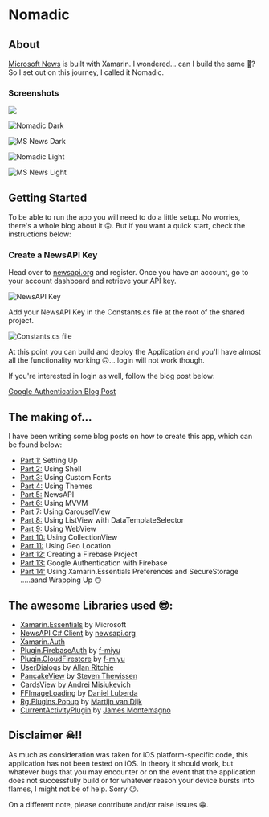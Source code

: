 # Nomadic

## About

[Microsoft News](https://play.google.com/store/apps/details?id=com.microsoft.amp.apps.bingnews&hl=en) is built with Xamarin. I wondered… can I build the same 🤔? So I set out on this journey, I called it Nomadic.

### Screenshots

![](https://miro.medium.com/max/774/1*Uhsmgy1_iVakYzQwuF6NhQ.gif)

![Nomadic Dark](https://cdn-images-1.medium.com/max/800/1*DxXWGIXy2LA4tXgw8n7kfQ.png)

![MS News Dark](https://cdn-images-1.medium.com/max/800/1*sJQuOpx_sPNfm5GPKtzPmw.png)

![Nomadic Light](https://cdn-images-1.medium.com/max/800/1*C6wtGlfVS_09SCsR7JUxug.png)

![MS News Light](https://cdn-images-1.medium.com/max/800/1*zvpBF4oq59NUl0iEA02dOg.png)

## Getting Started

To be able to run the app you will need to do a little setup. No worries, there's a whole blog about it 🙃. But if you want a quick start, check the instructions below:

### Create a NewsAPI Key

Head over to [newsapi.org](https://newsapi.org/) and register. Once you have an account, go to your account dashboard and retrieve your API key.

![NewsAPI Key](https://cdn-images-1.medium.com/max/800/1*fH4zsOFTXvuP1qsZaZa6cQ.png)

Add your NewsAPI Key in the Constants.cs file at the root of the shared project.

![Constants.cs file](https://cdn-images-1.medium.com/max/800/1*0CgPiNV4MN7QXjk0qfI7sQ.png)

At this point you can build and deploy the Application and you'll have almost all the functionality working 🙃... login will not work though.

If you're interested in login as well, follow the blog post below:

[Google Authentication Blog Post](https://link.medium.com/UsQv6t9O15)

## The making of...

I have been writing some blog posts on how to create this app, which can be found below:

- [Part 1:](https://link.medium.com/RF1k3lBN15) Setting Up
- [Part 2:](https://link.medium.com/Hfp1tLHN15) Using Shell
- [Part 3:](https://link.medium.com/82PjSwTN15) Using Custom Fonts
- [Part 4:](https://link.medium.com/bpzxOmZN15) Using Themes
- [Part 5:](https://link.medium.com/TbZ9nodO15) NewsAPI
- [Part 6:](https://link.medium.com/R4RPUTkO15) Using MVVM
- [Part 7:](https://link.medium.com/RRWaHIwO15) Using CarouselView
- [Part 8:](https://link.medium.com/UYqcSsFO15) Using ListView with DataTemplateSelector
- [Part 9:](https://link.medium.com/1loOkgLO15) Using WebView
- [Part 10:](https://link.medium.com/E5mdpESO15) Using CollectionView
- [Part 11:](https://link.medium.com/pYQD37XO15) Using Geo Location
- [Part 12:](https://link.medium.com/Z7A83o3O15) Creating a Firebase Project
- [Part 13:](https://link.medium.com/UsQv6t9O15) Google Authentication with Firebase
- [Part 14:](https://link.medium.com/hCSlA6dP15) Using Xamarin.Essentials Preferences and SecureStorage .....aand Wrapping Up 🙃

## The awesome Libraries used 😎:

- [Xamarin.Essentials](https://github.com/xamarin/Essentials) by Microsoft
- [NewsAPI C# Client](https://newsapi.org/docs/client-libraries/csharp) by [newsapi.org](https://newsapi.org/)
- [Xamarin.Auth](https://github.com/xamarin/Xamarin.Auth)
- [Plugin.FirebaseAuth](https://github.com/f-miyu/Plugin.FirebaseAuth) by [f-miyu](https://github.com/f-miyu)
- [Plugin.CloudFirestore](https://github.com/f-miyu/Plugin.CloudFirestore) by [f-miyu](https://github.com/f-miyu)
- [UserDialogs](https://github.com/aritchie/userdialogs) by [Allan Ritchie](https://allancritchie.net/)
- [PancakeView](https://github.com/sthewissen/Xamarin.Forms.PancakeView) by [Steven Thewissen](https://thewissen.io)
- [CardsView](https://github.com/AndreiMisiukevich/CardView) by [Andrei Misiukevich](https://github.com/AndreiMisiukevich)
- [FFImageLoading](https://github.com/luberda-molinet/FFImageLoading) by [Daniel Luberda](https://github.com/daniel-luberda)
- [Rg.Plugins.Popup](https://github.com/rotorgames/Rg.Plugins.Popup) by [Martijn van Dijk](https://github.com/martijn00)
- [CurrentActivityPlugin](https://github.com/jamesmontemagno/CurrentActivityPlugin) by [James Montemagno](https://github.com/jamesmontemagno)

## Disclaimer ☠!!

As much as consideration was taken for iOS platform-specific code, this application has not been tested on iOS. In theory it should work, but whatever bugs that you may encounter or on the event that the application does not successfully build or for whatever reason your device bursts into flames, I might not be of help. Sorry 😐.

On a different note, please contribute and/or raise issues 😁.
